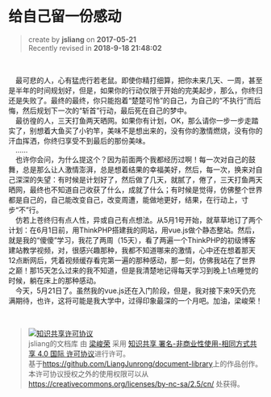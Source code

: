 # 给自己留一份感动
> create by **jsliang** on **2017-05-21**  
> Recently revised in **2018-9-18 21:48:02**

<br>

&emsp;最可悲的人，心有猛虎行若老鼠。即使你精打细算，把你未来几天、一周，甚至是半年的时间规划好，但是，如果你的行动仅限于开始的完美起步，那么，你终归还是失败了。最终的最终，你只能抱着“楚楚可怜”的自己，为自己的“不执行”而后悔，然后规划下一次的“斩首”行动，最后死在自己的梦中。  
&emsp;最彷徨的人，三天打鱼两天晒网。如果你有计划，OK，那么请你一步一步走踏实了，别想着大鱼买了小钓竿，美味不是想出来的，没有你的激情燃烧，没有你的汗血挥洒，你终归享受不到最后的那份美味。  
&emsp;……  
&emsp;也许你会问，为什么提这个？因为前面两个我都经历过啊！每一次对自己的鼓舞，总是那么让人激情澎湃，总是想着结果的幸福美好，然后，每一次，换来对自己深深的失望：有时候是计划好了，然后做了几天，就腻了，倦了，三天打鱼两天晒网，最终也不知道自己收获了什么，成就了什么；有时候是觉得，仿佛整个世界都是自己的，自己能改变自己，改变周遭，能做地更好，结果，在行动上，寸步“不”行。  
&emsp;仿若上苍终归有点人性，异或自己有点想法。从5月1号开始，就草草地订了两个计划：在6月1日前，用ThinkPHP搭建我的网站，用vue.js做个静态整站。然后，就是我的“傻傻”学习，我花了两周（15天），看了两遍一个ThinkPHP的初级博客建站教学视频，对，很感兴趣那种，我都不知道哪来的激情，心中还在想着那天12点断网后，凭着视频缓存看完第一遍的那种感动，那一刻，仿佛我站在了世界之巅！那15天怎么过来的我不知道，但是我清楚地记得每天学习到晚上1点睡觉的时候，躺在床上的那种感动。  
&emsp;今天，5月21日了。虽然我的vue.js还在入门阶段，但是，我对接下来9天仍充满期待，也许，这将可能是我大学中，过得印象最深的一个月吧。加油，梁峻荣！  

<br>

> <a rel="license" href="http://creativecommons.org/licenses/by-nc-sa/4.0/"><img alt="知识共享许可协议" style="border-width:0" src="https://i.creativecommons.org/l/by-nc-sa/4.0/88x31.png" /></a><br /><span xmlns:dct="http://purl.org/dc/terms/" property="dct:title">jsliang的文档库</span> 由 <a xmlns:cc="http://creativecommons.org/ns#" href="https://github.com/LiangJunrong/document-library" property="cc:attributionName" rel="cc:attributionURL">梁峻荣</a> 采用 <a rel="license" href="http://creativecommons.org/licenses/by-nc-sa/4.0/">知识共享 署名-非商业性使用-相同方式共享 4.0 国际 许可协议</a>进行许可。<br />基于<a xmlns:dct="http://purl.org/dc/terms/" href="https://github.com/LiangJunrong/document-library" rel="dct:source">https://github.com/LiangJunrong/document-library</a>上的作品创作。<br />本许可协议授权之外的使用权限可以从 <a xmlns:cc="http://creativecommons.org/ns#" href="https://creativecommons.org/licenses/by-nc-sa/2.5/cn/" rel="cc:morePermissions">https://creativecommons.org/licenses/by-nc-sa/2.5/cn/</a> 处获得。